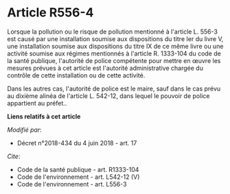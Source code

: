 # Article R556-4

Lorsque la pollution ou le risque de pollution mentionné à l'article L. 556-3 est causé par une installation soumise aux
dispositions du titre Ier du livre V, une installation soumise aux dispositions du titre IX de ce même livre ou une activité
soumise aux régimes mentionnés à l'article R. 1333-104 du code de la santé publique, l'autorité de police compétente pour
mettre en œuvre les mesures prévues à cet article est l'autorité administrative chargée du contrôle de cette installation ou
de cette activité. 

Dans les autres cas, l'autorité de police est le maire, sauf dans le cas prévu au dixième alinéa de l'article L. 542-12, dans
lequel le pouvoir de police appartient au préfet..

**Liens relatifs à cet article**

_Modifié par_:

  - Décret n°2018-434 du 4 juin 2018 - art. 17

_Cite_:

  - Code de la santé publique - art. R1333-104
  - Code de l'environnement - art. L542-12 (V)
  - Code de l'environnement - art. L556-3
